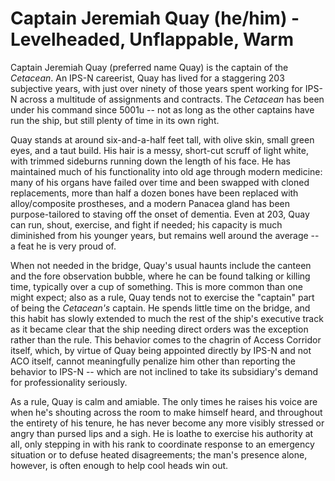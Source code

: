# Captain Jeremiah Quay (he/him) - Levelheaded, Unflappable, Warm
Captain Jeremiah Quay (preferred name Quay) is the captain of the *Cetacean*. An IPS-N careerist, Quay has lived for a staggering 203 subjective years, with just over ninety of those years spent working for IPS-N across a multitude of assignments and contracts. The *Cetacean* has been under his command since 5001u -- not as long as the other captains have run the ship, but still plenty of time in its own right.

Quay stands at around six-and-a-half feet tall, with olive skin, small green eyes, and a taut build. His hair is a messy, short-cut scruff of light white, with trimmed sideburns running down the length of his face. He has maintained much of his functionality into old age through modern medicine: many of his organs have failed over time and been swapped with cloned replacements, more than half a dozen bones have been replaced with alloy/composite prostheses, and a modern Panacea gland has been purpose-tailored to staving off the onset of dementia. Even at 203, Quay can run, shout, exercise, and fight if needed; his capacity is much diminished from his younger years, but remains well around the average -- a feat he is very proud of.

When not needed in the bridge, Quay's usual haunts include the canteen and the fore observation bubble, where he can be found talking or killing time, typically over a cup of something. This is more common than one might expect; also as a rule, Quay tends not to exercise the "captain" part of being the *Cetacean's* captain. He spends little time on the bridge, and this habit has slowly extended to much the rest of the ship's executive track as it became clear that the ship needing direct orders was the exception rather than the rule. This behavior comes to the chagrin of Access Corridor itself, which, by virtue of Quay being appointed directly by IPS-N and not ACO itself, cannot meaningfully penalize him other than reporting the behavior to IPS-N -- which are not inclined to take its subsidiary's demand for professionality seriously.

As a rule, Quay is calm and amiable. The only times he raises his voice are when he's shouting across the room to make himself heard, and throughout the entirety of his tenure, he has never become any more visibly stressed or angry than pursed lips and a sigh. He is loathe to exercise his authority at all, only stepping in with his rank to coordinate response to an emergency situation or to defuse heated disagreements; the man's presence alone, however, is often enough to help cool heads win out.